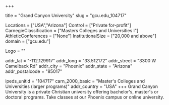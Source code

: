 
+++

title = "Grand Canyon University"
slug = "gcu.edu_104717"

Locations = ["USA","Arizona"]
Control = ["Private for-profit"]
CarnegieClassification = ["Masters Colleges and Universities I"]
AthleticConferences = ["None"]
InstitutionalSize = ["20,000 and above"]
domain = ["gcu.edu"]

Logo = ""

addr_lat = "-112.129917"
addr_long = "33.512172"
addr_street = "3300 W Camelback Rd"
addr_city = "Phoenix"
addr_state = "Arizona"
addr_postalcode = "85017"

ipeds_unitid = "104717"
carn_2000_basic = "Master's Colleges and Universities (larger programs)"
addr_country = "USA"
+++
    Grand Canyon University is a private Christian university offering bachelor's, master's or doctoral programs. Take classes at our Phoenix campus or online university.
